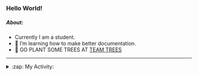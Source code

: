 ### Hello World!

##### About:
- Currently I am a student.
- 🌱 I’m learning how to make better documentation.
- 🌱 GO PLANT SOME TREES AT [TEAM TREES](https://teamtrees.org/)

---
<details>
  <summary>:zap: My Activity:</summary>
  
<!--START_SECTION:waka-->
![Code Time](http://img.shields.io/badge/Code%20Time-1%2C165%20hrs%2052%20mins-blue)

**I'm a Night 🦉** 

```text
🌞 Morning                1895 commits        ███░░░░░░░░░░░░░░░░░░░░░░   10.11 % 
🌆 Daytime                6379 commits        █████████░░░░░░░░░░░░░░░░   34.03 % 
🌃 Evening                5338 commits        ███████░░░░░░░░░░░░░░░░░░   28.48 % 
🌙 Night                  5132 commits        ███████░░░░░░░░░░░░░░░░░░   27.38 % 
```
📅 **I'm Most Productive on Wednesday** 

```text
Monday                   2650 commits        ████░░░░░░░░░░░░░░░░░░░░░   14.14 % 
Tuesday                  2565 commits        ███░░░░░░░░░░░░░░░░░░░░░░   13.68 % 
Wednesday                4388 commits        ██████░░░░░░░░░░░░░░░░░░░   23.41 % 
Thursday                 2412 commits        ███░░░░░░░░░░░░░░░░░░░░░░   12.87 % 
Friday                   1939 commits        ███░░░░░░░░░░░░░░░░░░░░░░   10.34 % 
Saturday                 1642 commits        ██░░░░░░░░░░░░░░░░░░░░░░░   08.76 % 
Sunday                   3148 commits        ████░░░░░░░░░░░░░░░░░░░░░   16.79 % 
```


📊 **This Week I Spent My Time On** 

```text
🔥 Editors: 
IntelliJ                 5 hrs 29 mins       █████████████████████████   100.00 % 

🐱‍💻 Projects: 
intro                    5 hrs 15 mins       ████████████████████████░   95.64 % 
android-demo             8 mins              █░░░░░░░░░░░░░░░░░░░░░░░░   02.55 % 
Unknown Project          5 mins              ░░░░░░░░░░░░░░░░░░░░░░░░░   01.81 % 
```


 Last Updated on 24/08/2023 01:30:15 UTC
<!--END_SECTION:waka-->
</details>
